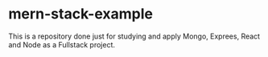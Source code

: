 # mern-stack-example
This is a repository done just for studying and apply Mongo, Exprees, React and Node as a Fullstack project.
